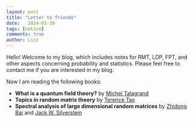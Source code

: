 ```yaml
---
layout: post
title: "Letter to friends"
date:   2024-03-30
tags: [notice]
comments: true
author: Lizz
---
```



<!-- more -->

Hello! Welcome to my blog, which includes notes for RMT, LDP, FPT, and other aspects concerning probability and statistics. Please feel free to contact me if you are interested in my blog.

Now I am reading the following books:
- **What is a quantum field theory?** by [Michel Talagrand](https://michel.talagrand.net/)
- **Topics in random matrix theory** by [Terence Tao](https://www.math.ucla.edu/~tao/)
- **Spectral analysis of large dimensional random matrices** by [Zhidong Bai](https://js.nenu.edu.cn/teacher/index_fix.php) and [Jack W. Silverstein](https://jack.math.ncsu.edu/)
